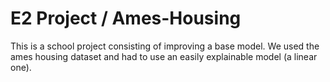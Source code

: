 # E2 Project / Ames-Housing

This is a school project consisting of improving a base model.
We used the ames housing dataset and had to use an easily explainable model (a linear one).